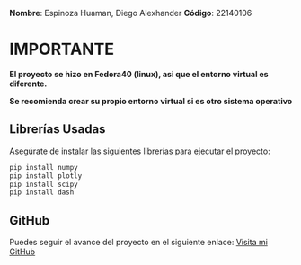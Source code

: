 **Nombre**: Espinoza Huaman, Diego Alexhander
**Código**: 22140106

# IMPORTANTE

**El proyecto se hizo en Fedora40 (linux), asi que el entorno virtual es diferente.**

**Se recomienda crear su propio entorno virtual si es otro sistema operativo**

## Librerías Usadas

Asegúrate de instalar las siguientes librerías para ejecutar el proyecto:

```bash
pip install numpy
pip install plotly
pip install scipy
pip install dash
```

## GitHub

Puedes seguir el avance del proyecto en el siguiente enlace:
[Visita mi GitHub](https://github.com/diegoAEspinoza/ModelInterface.git)

